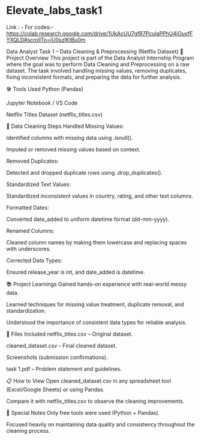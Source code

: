 # Elevate_labs_task1
Link : - For codes:- https://colab.research.google.com/drive/1UkAcUU7gfR7PculaPPhU4jOuxfFYXQLD#scrollTo=iU0szlKtBu0m

Data Analyst Task 1 – Data Cleaning & Preprocessing (Netflix Dataset)
🚀 Project Overview
This project is part of the Data Analyst Internship Program where the goal was to perform Data Cleaning and Preprocessing on a raw dataset.
The task involved handling missing values, removing duplicates, fixing inconsistent formats, and preparing the data for further analysis.

🛠 Tools Used
Python (Pandas)

Jupyter Notebook / VS Code

Netflix Titles Dataset (netflix_titles.csv)

🧼 Data Cleaning Steps
Handled Missing Values:

Identified columns with missing data using .isnull().

Imputed or removed missing values based on context.

Removed Duplicates:

Detected and dropped duplicate rows using .drop_duplicates().

Standardized Text Values:

Standardized inconsistent values in country, rating, and other text columns.

Formatted Dates:

Converted date_added to uniform datetime format (dd-mm-yyyy).

Renamed Columns:

Cleaned column names by making them lowercase and replacing spaces with underscores.

Corrected Data Types:

Ensured release_year is int, and date_added is datetime.

📚 Project Learnings
Gained hands-on experience with real-world messy data.

Learned techniques for missing value treatment, duplicate removal, and standardization.

Understood the importance of consistent data types for reliable analysis.

📁 Files Included
netflix_titles.csv – Original dataset.

cleaned_dataset.csv – Final cleaned dataset.

Screenshots (submission confirmations).

task 1.pdf – Problem statement and guidelines.

📋 How to View
Open cleaned_dataset.csv in any spreadsheet tool (Excel/Google Sheets) or using Pandas.

Compare it with netflix_titles.csv to observe the cleaning improvements.

📢 Special Notes
Only free tools were used (Python + Pandas).

Focused heavily on maintaining data quality and consistency throughout the cleaning process.

